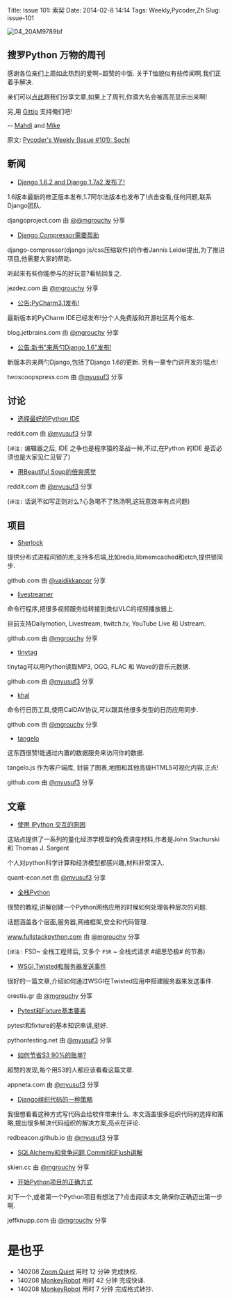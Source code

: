 Title: Issue 101: 索契
Date: 2014-02-8 14:14
Tags: Weekly,Pycoder,Zh 
Slug: issue-101

![04_20AM9789bf](https://gallery.mailchimp.com/9735795484d2e4c204da82a29/images/Image_202014_01_22_20at_2010.45.04_20AM9789bf.png)

##  搜罗Python 万物的周刊

感谢各位亲们上周如此热烈的爱啊~超赞的中饭. 关于T恤貌似有些传闻啊,我们正着手解决. 

亲们可以[点此](http://pycoders.com/submissions/)跟我们分享文章,如果上了周刊,你滴大名会被高亮显示出来啊!

另,用
[Gittip](https://www.gittip.com/PycodersWeekly)
支持俺们吧!

--
[Mahdi](https://twitter.com/#!/myusuf3) and [Mike](https://twitter.com/#!/mgrouchy)

原文: [Pycoder's Weekly (Issue #101): Sochi](http://us4.campaign-archive1.com/?u=9735795484d2e4c204da82a29&id=8454ad6dd2&e=efbb89b783)

## 新闻

- [Django 1.6.2 and Django 1.7a2 发布了!](https://www.djangoproject.com/weblog/2014/feb/06/django-162-and-django-17a2-released/)

1.6版本最新的修正版本发布,1.7阿尔法版本也发布了!点击查看,任何问题,联系Django团队. 

djangoproject.com
由 [@@mgrouchy](http://twitter.com/mgrouchy) 分享
 

- [Django Compressor需要帮助](https://jezdez.com/2014/01/29/django-compressor-help/)

django-compressor(django js/css压缩软件)的作者Jannis Leidel提出,为了推进项目,他需要大家的帮助. 

听起来有些你能参与的好玩意?看帖回复之. 

jezdez.com
由 [@mgrouchy](http://twitter.com/mgrouchy) 分享

- [公告:PyCharm3.1发布!](http://blog.jetbrains.com/pycharm/2014/02/announcement-pycharm-3-1-has-been-released/)

最新版本的PyCharm IDE已经发布!分个人免费版和开源社区两个版本. 

blog.jetbrains.com
由 [@mgrouchy](http://twitter.com/mgrouchy) 分享

- [公告:新书"来两勺Django 1.6"发布!](https://twoscoopspress.refersion.com/c/1112)

新版本的来两勺Django,包括了Django 1.6的更新. 另有一章专门讲开发的!猛点!

twoscoopspress.com
由 [@myusuf3](http://twitter.com/myusuf3) 分享


## 讨论


- [选择最好的Python IDE](http://www.reddit.com/r/Python/comments/1x2tiv/choosing_the_best_python_ide/)

reddit.com
由 
[@myusuf3](http://twitter.com/myusuf3)
分享

(`译注:` 编辑器之后, IDE 之争也是程序猿的圣战一种,不过,在Python 的IDE 是否必须也是大家见仁见智了)

- [用Beautiful Soup的倍爽感觉](http://www.reddit.com/r/Python/comments/1x8oar/a_quick_note_on_my_pleasant_experience_with/)

reddit.com
由 
[@myusuf3](http://twitter.com/myusuf3)
分享

(`译注:` 话说不如写正则对么?心急喝不了热汤啊,这玩意效率有点问题)

## 项目
- [Sherlock](https://github.com/vaidik/sherlock)

提供分布式进程间锁的库,支持多后端,比如redis,libmemcached和etch,提供锁同步. 

github.com
由 [@vaidikkapoor](http://twitter.com/vaidikkapoor) 分享
 

- [livestreamer](https://github.com/chrippa/livestreamer)

命令行程序,把很多视频服务给转接到类似VLC的视频播放器上. 

目前支持Dailymotion, Livestream, twitch.tv, YouTube Live 和 Ustream. 

github.com
由 [@mgrouchy](http://twitter.com/mgrouchy) 分享
 

- [tinytag](https://github.com/devsnd/tinytag)

tinytag可以用Python读取MP3, OGG, FLAC 和 Wave的音乐元数据. 

github.com
由 [@myusuf3](http://twitter.com/myusuf3) 分享
 

- [khal](https://github.com/geier/khal)

命令行日历工具,使用CalDAV协议,可以跟其他很多类型的日历应用同步. 

github.com
由 [@mgrouchy](http://twitter.com/mgrouchy) 分享


- [tangelo](https://github.com/Kitware/tangelo)

这东西很赞!能通过内置的数据服务来访问你的数据. 

tangelo.js 作为客户端库, 封装了图表,地图和其他高级HTML5可视化内容,正点!

github.com
由 
[@myusuf3](http://twitter.com/myusuf3)
分享

## 文章

- [使用 IPython 交互的原因](http://quant-econ.net/)

这站点提供了一系列的量化经济学模型的免费讲座材料,作者是John Stachurski 和 Thomas J. Sargent

个人对python科学计算和经济模型都感兴趣,材料非常深入. 

quant-econ.net
由 
[@myusuf3](http://twitter.com/myusuf3)
分享

 

- [全栈Python](http://www.fullstackpython.com/)

很赞的教程,讲解创建一个Python网络应用的时候如何处理各种层次的问题. 

话题涵盖各个层面,服务器,网络框架,安全和代码管理. 

www.fullstackpython.com
由 [@mgrouchy](http://twitter.com/mgrouchy) 分享

(`译注:` FSD~ 全栈工程师后, 又多个 `FSR` ~ 全栈式请求 #细思恐极# 的节奏)


- [WSGI,Twisted和服务器发送事件](http://orestis.gr/blog/2014/02/03/wsgi-twisted-and-server-sent-events/)

很好的一篇文章,介绍如何通过WSGI在Twisted应用中搭建服务器来发送事件. 

orestis.gr
由 [@mgrouchy](http://twitter.com/mgrouchy) 分享

 

- [Pytest和Fixture基本要素](http://pythontesting.net/framework/pytest/pytest-fixtures-nuts-bolts/)

pytest和fixture的基本知识串讲,挺好. 

pythontesting.net
由 
[@myusuf3](http://twitter.com/myusuf3)
分享


- [如何节省S3 90%的账单?](http://www.appneta.com/blog/s3-list-get-bucket-default/)

超赞的发现,每个用S3的人都应该看看这篇文章. 

appneta.com
由 
[@myusuf3](http://twitter.com/myusuf3)
分享

 

- [Django组织代码的一种策略](http://redbeacon.github.io/2014/01/28/Fat-Models-a-Django-Code-Organization-Strategy/)

我很想看看这种方式写代码会给软件带来什么. 本文涵盖很多组织代码的选择和策略,提出很多解决代码组织的解决方案,亮点在评论. 

redbeacon.github.io
由 
[@myusuf3](http://twitter.com/myusuf3)
分享

 

- [SQLAlchemy和竞争问题,Commit和Flush讲解](http://skien.cc/blog/2014/02/06/sqlalchemy-and-race-conditions-follow-up/)

skien.cc
由 [@mgrouchy](http://twitter.com/mgrouchy) 分享

- [开始Python项目的正确方式](http://jeffknupp.com/blog/2014/02/04/starting-a-python-project-the-right-way/)

对下一个,或者第一个Python项目有想法了?点击阅读本文,确保你正确迈出第一步啊. 

jeffknupp.com
由 [@mgrouchy](http://twitter.com/mgrouchy) 分享



# 是也乎

- 140208 [Zoom.Quiet](http://zoomquiet.org/) 用时 12 分钟 完成快校.
- 140208 [MonkeyRobot](http://weibo.com/xiaohourobot) 用时 42 分钟 完成快译.
- 140208 [MonkeyRobot](http://weibo.com/xiaohourobot) 用时 7 分钟 完成格式转抄.
 
